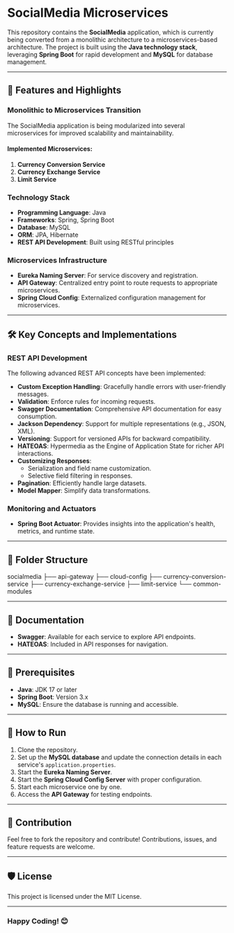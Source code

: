 # SocialMedia Microservices

This repository contains the **SocialMedia** application, which is currently being converted from a monolithic architecture to a microservices-based architecture. The project is built using the **Java technology stack**, leveraging **Spring Boot** for rapid development and **MySQL** for database management.

---

## 🚀 Features and Highlights

### Monolithic to Microservices Transition
The SocialMedia application is being modularized into several microservices for improved scalability and maintainability.  

#### Implemented Microservices:
1. **Currency Conversion Service**
2. **Currency Exchange Service**
3. **Limit Service**

### Technology Stack
- **Programming Language**: Java  
- **Frameworks**: Spring, Spring Boot  
- **Database**: MySQL  
- **ORM**: JPA, Hibernate  
- **REST API Development**: Built using RESTful principles  

### Microservices Infrastructure
- **Eureka Naming Server**: For service discovery and registration.
- **API Gateway**: Centralized entry point to route requests to appropriate microservices.
- **Spring Cloud Config**: Externalized configuration management for microservices.

---

## 🛠️ Key Concepts and Implementations

### REST API Development
The following advanced REST API concepts have been implemented:
- **Custom Exception Handling**: Gracefully handle errors with user-friendly messages.
- **Validation**: Enforce rules for incoming requests.
- **Swagger Documentation**: Comprehensive API documentation for easy consumption.
- **Jackson Dependency**: Support for multiple representations (e.g., JSON, XML).
- **Versioning**: Support for versioned APIs for backward compatibility.
- **HATEOAS**: Hypermedia as the Engine of Application State for richer API interactions.
- **Customizing Responses**: 
  - Serialization and field name customization.
  - Selective field filtering in responses.
- **Pagination**: Efficiently handle large datasets.
- **Model Mapper**: Simplify data transformations.

### Monitoring and Actuators
- **Spring Boot Actuator**: Provides insights into the application's health, metrics, and runtime state.

---

## 📜 Folder Structure
socialmedia
├── api-gateway
├── cloud-config
├── currency-conversion-service
├── currency-exchange-service
├── limit-service
└── common-modules


---

## 📖 Documentation
- **Swagger**: Available for each service to explore API endpoints.
- **HATEOAS**: Included in API responses for navigation.

---

## 🛑 Prerequisites
- **Java**: JDK 17 or later
- **Spring Boot**: Version 3.x
- **MySQL**: Ensure the database is running and accessible.

---

## 🔧 How to Run
1. Clone the repository.
2. Set up the **MySQL database** and update the connection details in each service's `application.properties`.
3. Start the **Eureka Naming Server**.
4. Start the **Spring Cloud Config Server** with proper configuration.
5. Start each microservice one by one.
6. Access the **API Gateway** for testing endpoints.

---

## 🤝 Contribution
Feel free to fork the repository and contribute! Contributions, issues, and feature requests are welcome.  

---

## 🛡️ License
This project is licensed under the MIT License.

---

### Happy Coding! 😊
